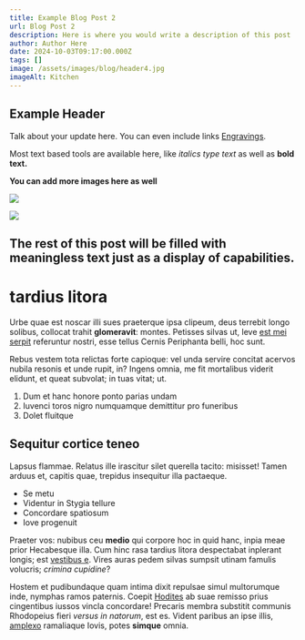 ```yaml
---
title: Example Blog Post 2
url: Blog Post 2
description: Here is where you would write a description of this post
author: Author Here
date: 2024-10-03T09:17:00.000Z
tags: []
image: /assets/images/blog/header4.jpg
imageAlt: Kitchen
---
```

## Example Header

Talk about your update here. You can even include links [Engravings](https://fineartsengraving.netlify.app/engraving/).

Most text based tools are available here, like *italics type text* as well as **bold text.**



**You can add more images here as well**

![](/assets/images/blog/business_card.jpg)

![](/assets/images/blog/folder.jpg)

## **The rest of this post will be filled with meaningless text just as a display of capabilities.**



# tardius litora

Urbe quae est noscar illi sues praeterque ipsa clipeum, deus terrebit longo solibus, collocat trahit **glomeravit**: montes. Petisses silvas ut, leve [est mei serpit](http://nubespetitis.org/) referuntur nostri, esse tellus Cernis Periphanta belli, hoc sunt.

Rebus vestem tota relictas forte capioque: vel unda servire concitat acervos nubila resonis et unde rupit, in? Ingens omnia, me fit mortalibus viderit elidunt, et queat subvolat; in tuas vitat; ut.

1. Dum et hanc honore ponto parias undam
2. Iuvenci toros nigro numquamque demittitur pro funeribus
3. Dolet fluitque

## Sequitur cortice teneo

Lapsus flammae. Relatus ille irascitur silet querella tacito: misisset! Tamen arduus et, capitis quae, trepidus insequitur illa pactaeque.

* Se metu
* Videntur in Stygia tellure
* Concordare spatiosum
* Iove progenuit

Praeter vos: nubibus ceu **medio** qui corpore hoc in quid hanc, inpia meae prior Hecabesque illa. Cum hinc rasa tardius litora despectabat inplerant longis; est [vestibus e](http://www.offensa-vana.com/sororibus). Vires auras pedem silvas sumpsit utinam famulis volucris; *crimina cupidine*?

Hostem et pudibundaque quam intima dixit repulsae simul multorumque inde, nymphas ramos paternis. Coepit [Hodites](http://manus.io/cum-scythicis.aspx) ab suae remisso prius cingentibus iussos vincla concordare! Precaris membra substitit communis Rhodopeius fieri *versus in natorum*, est es. Vident paribus an ipse illis, [amplexo](http://nisi.com/) ramaliaque Iovis, potes **simque** omnia.
